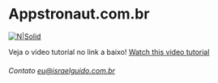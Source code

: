 # Appstronaut.com.br

[![N|Solid](http://icon-icons.com/icons2/494/PNG/128/rocket_icon-icons.com_48236.png)](http://appstronaut.com.br)

Veja o video tutorial no link a baixo!
[Watch this video tutorial](https://youtu.be/NQ6hM11E5MU)

###### Contato eu@israelguido.com.br
